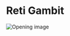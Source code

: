 # Reti Gambit

![Opening image](https://www.thechesswebsite.com/wp-content/uploads/2017/10/Reti-Gambit.jpg)

